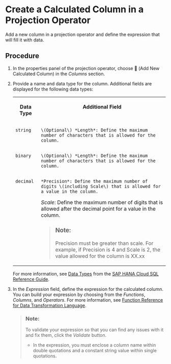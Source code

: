 <!-- loio73116a5ddb014e658bceca5c33ecf82d -->

<link rel="stylesheet" type="text/css" href="../css/sap-icons.css"/>

# Create a Calculated Column in a Projection Operator

Add a new column in a projection operator and define the expression that will fill it with data.



## Procedure

1.  In the properties panel of the projection operator, choose <span class="FPA-icons"></span> \(Add New Calculated Column\) in the *Columns* section.

2.  Provide a name and data type for the column. Additional fields are displayed for the following data types:


    <table>
    <tr>
    <th valign="top">

    Data Type


    
    </th>
    <th valign="top">

    Additional Field


    
    </th>
    </tr>
    <tr>
    <td valign="top">
    
        string


    
    </td>
    <td valign="top">
    
        \(Optional\) *Length*: Define the maximum number of characters that is allowed for the column.


    
    </td>
    </tr>
    <tr>
    <td valign="top">
    
        binary


    
    </td>
    <td valign="top">
    
        \(Optional\) *Length*: Define the maximum number of characters that is allowed for the column.


    
    </td>
    </tr>
    <tr>
    <td valign="top">
    
        decimal


    
    </td>
    <td valign="top">
    
        *Precision*: Define the maximum number of digits \(including Scale\) that is allowed for a value in the column.

    *Scale*: Define the maximum number of digits that is allowed after the decimal point for a value in the column.

    > ### Note:  
    > Precision must be greater than scale. For example, if Precision is 4 and Scale is 2, the value allowed for the column is XX.xx


    
    </td>
    </tr>
    </table>
    
    For more information, see [Data Types](https://help.sap.com/viewer/c1d3f60099654ecfb3fe36ac93c121bb/2020_04_QRC/en-US/20a1569875191014b507cf392724b7eb.html) from the [SAP HANA Cloud SQL Reference Guide](https://help.sap.com/viewer/c1d3f60099654ecfb3fe36ac93c121bb/2020_04_QRC/en-US/b4b0eec1968f41a099c828a4a6c8ca0f.html).

3.  In the *Expression* field, define the expression for the calculated column. You can build your expression by choosing from the *Functions*, *Columns*, and *Operators*. For more information, see [Function Reference for Data Transformation Language](https://help.sap.com/viewer/fd995896a5f841c696d2b6825d39f755/Cloud/en-US).

    > ### Note:  
    > To validate your expression so that you can find any issues with it and fix them, click the *Validate* button.
    > 
    > -   In the expression, you must enclose a column name within double quotations and a constant string value within single quotations.


